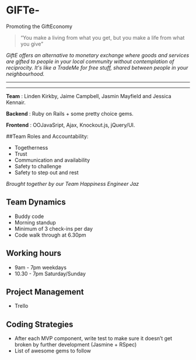 GIFTe-
======

Promoting the GiftEconomy 

> “You make a living from what you get, 
> but you make a life from what you give”

*GiftE offers an alternative to monetary exchange where goods and services are gifted to people in your local community without contemplation of reciprocity.  It's like a TradeMe for free stuff, shared between people in your neighbourhood.*  

---------------


-----------------

__Team__ : Linden Kirkby, Jaime Campbell, Jasmin Mayfield and Jessica Kennair. 

__Backend__ : Ruby on Rails + some pretty choice gems.

__Frontend__ : OOJavaSript, Ajax, Knockout.js, jQuery/UI.

 

##Team Roles and Accountability:
* Togetherness  
* Trust
* Communication and availability 
* Safety to challenge 
* Safety to step out and rest  

*Brought together by our Team Happiness Engineer Jaz* 

## Team Dynamics
* Buddy code 
* Morning standup 
* Minimum of 3 check-ins per day
* Code walk through at 6.30pm

## Working hours
* 9am - 7pm weekdays 
* 10.30 - 7pm Saturday/Sunday 

## Project Management 
* Trello

## Coding Strategies 
* After each MVP component, write test to make sure it doesn’t get broken by further development (Jasmine + RSpec)
* List of awesome gems to follow

 
